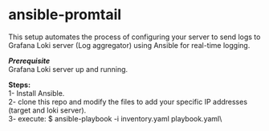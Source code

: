 # ansible-promtail
This setup automates the process of configuring your server to send logs to Grafana Loki server (Log aggregator) using Ansible for real-time logging.

***Prerequisite***\
Grafana Loki server up and running.

****Steps:****\
1- Install Ansible.\
2- clone this repo and modify the files to add your specific IP addresses (target and loki server).\
3- execute: $ ansible-playbook -i inventory.yaml playbook.yaml\
